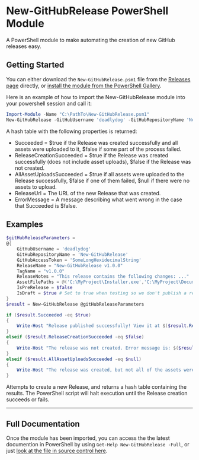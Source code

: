 # New-GitHubRelease PowerShell Module

A PowerShell module to make automating the creation of new GitHub releases easy.

## Getting Started

You can either download the `New-GitHubRelease.psm1` file from the [Releases page][GitHubRepoReleasesPage] directly, or [install the module from the PowerShell Gallery][PowerShellGalleryNuGetPackagePage].

Here is an example of how to import the New-GitHubRelease module into your powershell session and call it:

```PowerShell
Import-Module -Name "C:\PathTo\New-GitHubRelease.psm1"
New-GitHubRelease -GitHubUsername 'deadlydog' -GitHubRepositoryName 'New-GitHubRelease' -GitHubAccessToken 'SomeLongHexidecimalString' -TagName 'v1.0.0'
```

A hash table with the following properties is returned:

* Succeeded = $true if the Release was created successfully and all assets were uploaded to it, $false if some part of the process failed.
* ReleaseCreationSucceeded = $true if the Release was created successfully (does not include asset uploads), $false if the Release was not created.
* AllAssetUploadsSucceeded = $true if all assets were uploaded to the Release successfully, $false if one of them failed, $null if there were no assets to upload.
* ReleaseUrl = The URL of the new Release that was created.
* ErrorMessage = A message describing what went wrong in the case that Succeeded is $false.

## Examples

```PowerShell
$gitHubReleaseParameters =
@{
    GitHubUsername = 'deadlydog'
    GitHubRepositoryName = 'New-GitHubRelease'
    GitHubAccessToken = 'SomeLongHexidecimalString'
    ReleaseName = "New-GitHubRelease v1.0.0"
    TagName = "v1.0.0"
    ReleaseNotes = "This release contains the following changes: ..."
    AssetFilePaths = @('C:\MyProject\Installer.exe','C:\MyProject\Documentation.md')
    IsPreRelease = $false
    IsDraft = $true	# Set to true when testing so we don't publish a real release (visible to everyone) by accident.
}
$result = New-GitHubRelease @gitHubReleaseParameters

if ($result.Succeeded -eq $true)
{
    Write-Host "Release published successfully! View it at $($result.ReleaseUrl)"
}
elseif ($result.ReleaseCreationSucceeded -eq $false)
{
    Write-Host "The release was not created. Error message is: $($result.ErrorMessage)"
}
elseif ($result.AllAssetUploadsSucceeded -eq $null)
{
    Write-Host "The release was created, but not all of the assets were uploaded to it. View it at $($result.ReleaseUrl). Error message is: $($result.ErrorMessage)"
}
```

Attempts to create a new Release, and returns a hash table containing the results.
The PowerShell script will halt execution until the Release creation succeeds or fails.

---


## Full Documentation

Once the module has been imported, you can access the the latest documention in PowerShell by using `Get-Help New-GitHubRelease -Full`, or just [look at the file in source control here][DocumentationInSourceControlFile].

[PowerShellGalleryNuGetPackagePage]:https://www.powershellgallery.com/packages/New-GitHubRelease/
[GitHubRepoReleasesPage]:https://github.com/deadlydog/New-GitHubRelease/releases
[DocumentationInSourceControlFile]:https://github.com/deadlydog/New-GitHubRelease/blob/master/src/New-GitHubRelease/New-GitHubRelease.psm1#L6